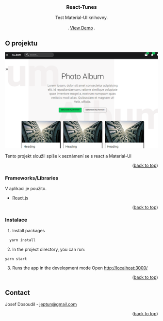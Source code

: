 <div id="top"></div>


<!-- PROJECT LOGO -->
<br />
<div align="center">
 

  <h3 align="center">React-Tunes</h3>

  <p align="center">
    Test Material-UI knihovny. 
    <br />
    <br />
    .
    <a href="https://react-album.netlify.app/">View Demo</a>
    .
  </p>
</div>

<!-- ABOUT THE PROJECT -->
## O projektu
[![Product Name Screen Shot][product-screenshot]](https://react-album.netlify.app/)

Tento projekt sloužil spíše k seznámení se s react a Material-UI

<p align="right">(<a href="#top">back to top</a>)</p>



### Frameworks/Libraries

V aplikaci je použito.

* [React.js](https://reactjs.org/)



<p align="right">(<a href="#top">back to top</a>)</p>


<!-- GETTING STARTED -->

### Instalace

1. Install packages
```sh
  yarn install 
  ```
2. In the project directory, you can run:
  ```sh
  yarn start 
  ```
3. Runs the app in the development mode Open [http://localhost:3000/](http://localhost:3000)


<p align="right">(<a href="#top">back to top</a>)</p>

<!-- CONTACT -->
## Contact

Josef Dosoudil  - jeptun@gmail.com

<p align="right">(<a href="#top">back to top</a>)</p>

<!-- MARKDOWN LINKS & IMAGES -->

[product-screenshot]: images/img.PNG


